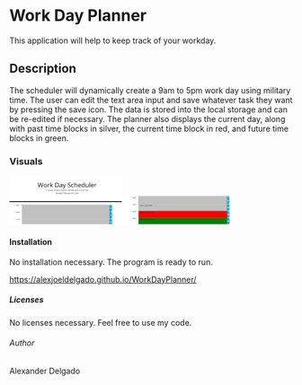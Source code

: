 # Work Day Planner
This application will help to keep track of your workday.

## Description
The scheduler will dynamically create a 9am to 5pm work day using military time. The user can edit the text area input and save whatever task they want by pressing the save icon. The data is stored into the local storage and can be re-edited if necessary. The planner also displays the current day, along with past time blocks in silver, the current time block in red, and future time blocks in green.

### Visuals
<img src="assets/ss1.PNG" width="200">
<img src="assets/ss2.PNG" width="200">


#### Installation
No installation necessary. The program is ready to run.

https://alexjoeldelgado.github.io/WorkDayPlanner/

##### Licenses
No licenses necessary. Feel free to use my code.

###### Author
Alexander Delgado
